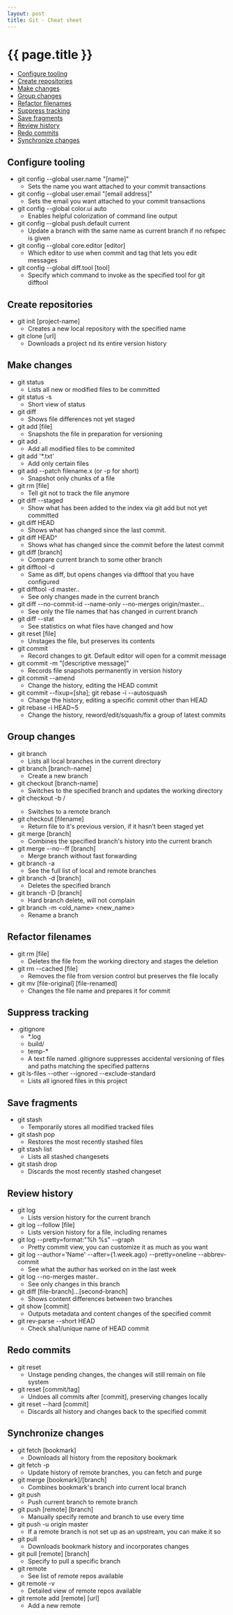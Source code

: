 ```yaml
---
layout: post
title: Git - Cheat sheet
---
```


{{ page.title }}
================

- [Configure tooling](#configure-tooling)
- [Create repositories](#create-repositories)
- [Make changes](#make-changes)
- [Group changes](#group-changes)
- [Refactor filenames](#refactor-filenames)
- [Suppress tracking](#suppress-tracking)
- [Save fragments](#save-fragments)
- [Review history](#review-history)
- [Redo commits](#redo-commits)
- [Synchronize changes](#synchronize-changes)

## Configure tooling
  * git config --global user.name "[name]"
    * Sets the name you want attached to your commit transactions
  * git config --global user.email "[email address]"
    * Sets the email you want attached to your commit transactions
  * git config --global color.ui auto
    * Enables helpful colorization of command line output
  * git config --global push.default current
    * Update a branch with the same name as current branch if no refspec is given
  * git config --global core.editor [editor]
    * Which editor to use when commit and tag that lets you edit messages
  * git config --global diff.tool [tool]
    * Specify which command to invoke as the specified tool for git difftool

 ## Create repositories
  * git init [project-name]
    * Creates a new local repository with the specified name
  * git clone [url]
    * Downloads a project nd its entire version history

 ## Make changes
  * git status
    * Lists all new or modified files to be committed
  * git status -s
    * Short view of status
  * git diff
    * Shows file differences not yet staged
  * git add [file]
    * Snapshots the file in preparation for versioning
  * git add .
    * Add all modified files to be commited
  * git add '*.txt'
    * Add only certain files
  * git add --patch filename.x (or -p for short)
    * Snapshot only chunks of a file
  * git rm [file]
    * Tell git not to track the file anymore
  * git diff --staged
    * Show what has been added to the index via git add but not yet committed
  * git diff HEAD
    * Shows what has changed since the last commit.
  * git diff HEAD^
    * Shows what has changed since the commit before the latest commit
  * git diff [branch]
    * Compare current branch to some other branch
  * git difftool -d
    * Same as diff, but opens changes via difftool that you have configured
  * git difftool -d master..
    * See only changes made in the current branch
  * git diff --no-commit-id --name-only --no-merges origin/master...
    * See only the file names that has changed in current branch
  * git diff --stat
    * See statistics on what files have changed and how
  * git reset [file]
    * Unstages the file, but preserves its contents
  * git commit
    * Record changes to git. Default editor will open for a commit message
  * git commit -m "[descriptive message]"
    * Records file snapshots permanently in version history
  * git commit --amend
    * Change the history, editing the HEAD commit
  * git commit --fixup=[sha]; git rebase -i --autosquash
    * Change the history, editing a specific commit other than HEAD
  * git rebase -i HEAD~5
    * Change the history, reword/edit/squash/fix a group of latest commits


## Group changes
  * git branch
    * Lists all local branches in the current directory
  * git branch [branch-name]
    * Create a new branch
  * git checkout [branch-name]
    * Switches to the specified branch and updates the working directory
  * git checkout -b <name> <remote>/<branch>
    * Switches to a remote branch
  * git checkout [filename]
    * Return file to it's previous version, if it hasn’t been staged yet
  * git merge [branch]
    * Combines the specified branch's history into the current branch
  * git merge --no--ff [branch]
    * Merge branch without fast forwarding
  * git branch -a
    * See the full list of local and remote branches
  * git branch -d [branch]
    * Deletes the specified branch
  * git branch -D [branch]
    * Hard branch delete, will not complain
  * git branch -m <old_name> <new_name>
    * Rename a branch

 ## Refactor filenames
  * git rm [file]
    * Deletes the file from the working directory and stages the deletion
  * git rm --cached [file]
    * Removes the file from version control but preserves the file locally
  * git mv [file-original] [file-renamed]
    * Changes the file name and prepares it for commit

## Suppress tracking
  * .gitignore
    * *.log
    * build/
    * temp-*
    * A text file named .gitignore suppresses accidental versioning of files and paths matching the specified patterns
  * git ls-files --other --ignored --exclude-standard
    * Lists all ignored files in this project

## Save fragments
  * git stash
    * Temporarily stores all modified tracked files
  * git stash pop
    * Restores the most recently stashed files
  * git stash list
    * Lists all stashed changesets
  * git stash drop
    * Discards the most recently stashed changeset

## Review history
  * git log
    * Lists version history for the current branch
  * git log --follow [file]
    * Lists version history for a file, including renames
  * git log --pretty=format:"%h %s" --graph
    * Pretty commit view, you can customize it as much as you want
  * git log --author='Name' --after={1.week.ago} --pretty=oneline --abbrev-commit
    * See what the author has worked on in the last week
  * git log --no-merges master..
    * See only changes in this branch
  * git diff [file-branch]...[second-branch]
    * Shows content differences between two branches
  * git show [commit]
    * Outputs metadata and content changes of the specified commit
  * git rev-parse --short HEAD
    * Check sha1/unique name of HEAD commit

## Redo commits
  * git reset
    * Unstage pending changes, the changes will still remain on file system
  * git reset [commit/tag]
    * Undoes all commits after [commit], preserving changes locally
  * git reset --hard [commit]
    * Discards all history and changes back to the specified commit

## Synchronize changes
  * git fetch [bookmark]
    * Downloads all history from the repository bookmark
  * git fetch -p
    * Update history of remote branches, you can fetch and purge
  * git merge [bookmark]/[branch]
    * Combines bookmark's branch into current local branch
  * git push
    * Push current branch to remote branch
  * git push [remote] [branch]
    * Manually specify remote and branch to use every time
  * git push -u origin master
    * If a remote branch is not set up as an upstream, you can make it so
  * git pull
    * Downloads bookmark history and incorporates changes
  * git pull [remote] [branch]
    * Specify to pull a specific branch
  * git remote
    * See list of remote repos available
  * git remote -v
    * Detailed view of remote repos available
  * git remote add [remote] [url]
    * Add a new remote
